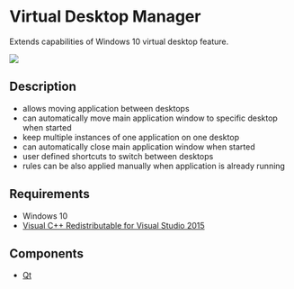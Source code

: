 # Virtual Desktop Manager

Extends capabilities of Windows 10 virtual desktop feature.

![](http://martink.cz/sites/default/files/inline-images/main-window-50.png)

## Description
* allows moving application between desktops
* can automatically move main application window to specific desktop when started
* keep multiple instances of one application on one desktop
* can automatically close main application window when started
* user defined shortcuts to switch between desktops
* rules can be also applied manually when application is already running

## Requirements
* Windows 10
* [Visual C++ Redistributable for Visual Studio 2015](https://www.microsoft.com/download/details.aspx?id=48145)

## Components
* [Qt](https://www.qt.io/)
